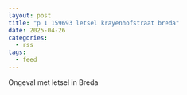 ```yaml
---
layout: post
title: "p 1 159693 letsel krayenhofstraat breda"
date: 2025-04-26
categories: 
  - rss
tags: 
  - feed
---
```


Ongeval met letsel in Breda
